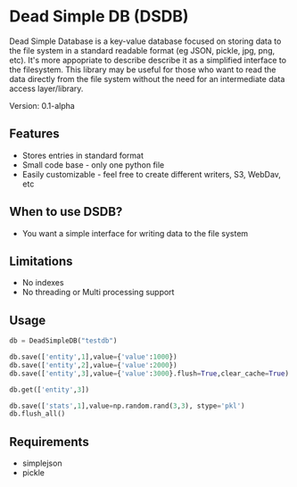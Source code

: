 # Dead Simple DB (DSDB)
Dead Simple Database is a key-value database focused on storing data to the file system in a standard readable format (eg JSON, pickle, jpg, png, etc).  It's more appopriate to describe describe it as a simplified interface to the filesystem.  This library may be useful for those who want to read the data directly from the file system without the need for an intermediate data access layer/library.

Version: 0.1-alpha

## Features
- Stores entries in standard format
- Small code base - only one python file
- Easily customizable - feel free to create different writers, S3, WebDav, etc

## When to use DSDB?
- You want a simple interface for writing data to the file system

## Limitations
- No indexes
- No threading or Multi processing support

## Usage
```python
db = DeadSimpleDB("testdb")

db.save(['entity',1],value={'value':1000})
db.save(['entity',2],value={'value':2000})
db.save(['entity',3],value={'value':3000}.flush=True,clear_cache=True)

db.get(['entity',3])

db.save(['stats',1],value=np.random.rand(3,3), stype='pkl')
db.flush_all()

```

## Requirements

- simplejson
- pickle
